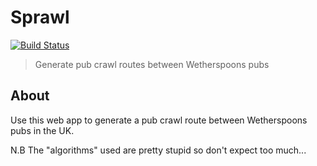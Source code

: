 # Sprawl

[![Build Status](https://travis-ci.com/threesquared/sprawl.svg?branch=master)](https://travis-ci.com/threesquared/sprawl)

> Generate pub crawl routes between Wetherspoons pubs

## About

Use this web app to generate a pub crawl route between Wetherspoons pubs in the UK.

N.B The "algorithms" used are pretty stupid so don't expect too much...
